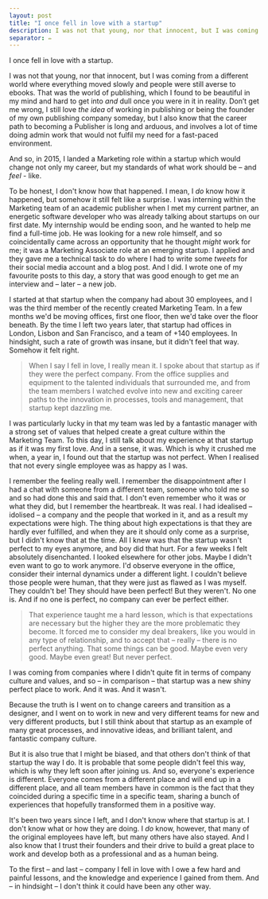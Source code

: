 ```yaml
---
layout: post
title: "I once fell in love with a startup"
description: I was not that young, nor that innocent, but I was coming from a different world where everything moved slowly and people were still averse to ebooks.
separator: ✏️
---
```


I once fell in love with a startup.

I was not that young, nor that innocent, but I was coming from a different world where everything moved slowly and people were still averse to ebooks. That was the world of publishing, which I found to be beautiful in my mind and hard to get into *and* dull once you were in it in reality. Don’t get me wrong, I still love *the idea* of working in publishing or being the founder of my own publishing company someday, but I also know that the career path to becoming a Publisher is long and arduous, and involves a lot of time doing admin work that would not fulfil my need for a fast-paced environment.

And so, in 2015, I landed a Marketing role within a startup which would change not only my career, but my standards of what work should be – and *feel* - like.

To be honest, I don't know how that happened. I mean, I *do* know how it happened, but somehow it still felt like a surprise. I was interning within the Marketing team of an academic publisher when I met my current partner, an energetic software developer who was already talking about startups on our first date. My internship would be ending soon, and he wanted to help me find a full-time job. He was looking for a new role himself, and so coincidentally came across an opportunity that he thought *might* work for me; it was a Marketing Associate role at an emerging startup. I applied and they gave me a technical task to do where I had to write some *tweets* for their social media account and a blog post. And I did. I wrote one of my favourite posts to this day, a story that was good enough to get me an interview and – later – a new job.

I started at that startup when the company had about 30 employees, and I was the third member of the recently created Marketing Team. In a few months we'd be moving offices, first one floor, then we'd take over the floor beneath. By the time I left two years later, that startup had offices in London, Lisbon and San Francisco, and a team of +140 employees. In hindsight, such a rate of growth was insane, but it didn't feel that way. Somehow it felt right.

> When I say I fell in love, I really mean it. I spoke about that startup as if they were the perfect company. From the office supplies and equipment to the talented individuals that surrounded me, and from the team members I watched evolve into new and exciting career paths to the innovation in processes, tools and management, that startup kept dazzling me.

I was particularly lucky in that my team was led by a fantastic manager with a strong set of values that helped create a great culture within the Marketing Team. To this day, I still talk about my experience at that startup as if it was my first love. And in a sense, it was. Which is why it crushed me when, a year in, I found out that the startup was not perfect. When I realised that not every single employee was as happy as I was.

I remember the feeling really well. I remember the disappointment after I had a chat with someone from a different team, someone who told me so and so had done this and said that. I don't even remember who it was or what they did, but I remember the heartbreak. It was real. I had idealised – idolised – a company and the people that worked in it, and as a result my expectations were high. The thing about high expectations is that they are hardly ever fulfilled, and when they are it should only come as a surprise, but I didn't know that at the time. All I knew was that the startup wasn't perfect to my eyes anymore, and boy did that hurt. For a few weeks I felt absolutely disenchanted. I looked elsewhere for other jobs. Maybe I didn't even want to go to work anymore. I'd observe everyone in the office, consider their internal dynamics under a different light. I couldn't believe those people were human, that they were just as flawed as I was myself. They couldn't be! They should have been perfect! But they weren't. No one is. And if no one is perfect, no company can ever be perfect either.

> That experience taught me a hard lesson, which is that expectations are necessary but the higher they are the more problematic they become. It forced me to consider my deal breakers, like you would in any type of relationship, and to accept that – really – there is no perfect anything. That some things can be good. Maybe even very good. Maybe even great! But never perfect.

I was coming from companies where I didn't quite fit in terms of company culture and values, and so – in comparison – that startup was a new shiny perfect place to work. And it was. And it wasn't.

Because the truth is I went on to change careers and transition as a designer, and I went on to work in new and very different teams for new and very different products, but I still think about that startup as an example of many great processes, and innovative ideas, and brilliant talent, and fantastic company culture.

But it is also true that I might be biased, and that others don't think of that startup the way I do. It is probable that some people didn't feel this way, which is why they left soon after joining us. And so, everyone's experience is different. Everyone comes from a different place and will end up in a different place, and all team members have in common is the fact that they coincided during a specific time in a specific team, sharing a bunch of experiences that hopefully transformed them in a positive way.

It's been two years since I left, and I don't know where that startup is at. I don't know what or how they are doing. I *do* know, however, that many of the original employees have left, but many others have also stayed. And I also know that I trust their founders and their drive to build a great place to work and develop both as a professional and as a human being.

To the first – and last – company I fell in love with I owe a few hard and painful lessons, and the knowledge and experience I gained from them. And – in hindsight – I don't think it could have been any other way.
